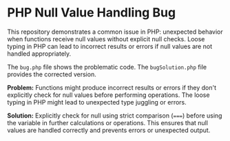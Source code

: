 # PHP Null Value Handling Bug

This repository demonstrates a common issue in PHP: unexpected behavior when functions receive null values without explicit null checks.  Loose typing in PHP can lead to incorrect results or errors if null values are not handled appropriately.

The `bug.php` file shows the problematic code. The `bugSolution.php` file provides the corrected version.

**Problem:**
Functions might produce incorrect results or errors if they don't explicitly check for null values before performing operations.  The loose typing in PHP might lead to unexpected type juggling or errors.

**Solution:**
Explicitly check for null using strict comparison (`===`) before using the variable in further calculations or operations. This ensures that null values are handled correctly and prevents errors or unexpected output.